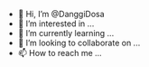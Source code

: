 - 👋 Hi, I’m @DanggiDosa
- 👀 I’m interested in ...
- 🌱 I’m currently learning ...
- 💞️ I’m looking to collaborate on ...
- 📫 How to reach me ...

<!---
DanggiDosa/DanggiDosa is a ✨ special ✨ repository because its `README.md` (this file) appears on your GitHub profile.
You can click the Preview link to take a look at your changes.
--->

